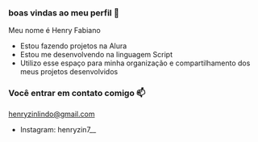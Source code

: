 ### boas vindas ao meu perfil 🥇

Meu nome é Henry Fabiano

- Estou fazendo projetos na Alura
- Estou me desenvolvendo na linguagem Script
- Utilizo esse espaço para minha organização e compartilhamento dos meus projetos desenvolvidos

### Você entrar em contato comigo 📫
henryzinlindo@gmail.com
- Instagram: henryzin7__
